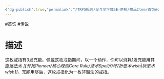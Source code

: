 ```yaml
---
{"dg-publish":true,"permalink":"/TRPG规则/龙与地下城5E-房规/物品Item/首饰Accessory/【G】三愿戒指/"}
---
```



#首饰 #传说
# 描述
这枚戒指有3发充能。佩戴这枚戒指期间，以一个动作，你可以消耗1发充能用其施展法术 _[[开拓Pioneer/核心规则Core Rule/法术Spell/9环/祈愿术wish\|祈愿术wish]]_。充能用尽后，这枚戒指化为一枚非魔法的戒指。

